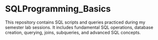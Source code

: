# SQLProgramming_Basics
This repository contains SQL scripts and queries practiced during my semester lab sessions. It includes fundamental SQL operations, database creation, querying, joins, subqueries, and advanced SQL concepts.
